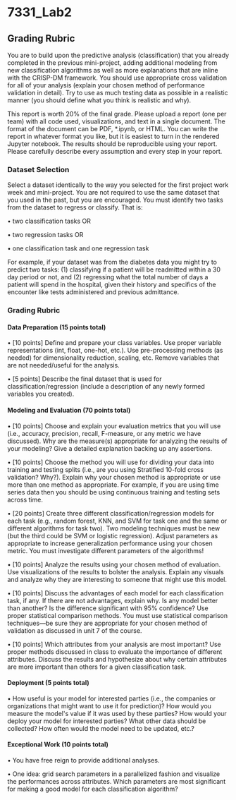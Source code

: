 # 7331_Lab2

## Grading Rubric
You are to build upon the predictive analysis (classification) that you already completed in the
previous mini-project, adding additional modeling from new classification algorithms as well as
more explanations that are inline with the CRISP-DM framework. You should use appropriate cross
validation for all of your analysis (explain your chosen method of performance validation in detail).
Try to use as much testing data as possible in a realistic manner (you should define what you think
is realistic and why).

This report is worth 20% of the final grade. Please upload a report (one per team) with all code
used, visualizations, and text in a single document. The format of the document can be PDF,
*.ipynb, or HTML. You can write the report in whatever format you like, but it is easiest to turn in the
rendered Jupyter notebook. The results should be reproducible using your report. Please carefully
describe every assumption and every step in your report.

### Dataset Selection
Select a dataset identically to the way you selected for the first project work week and mini-project.
You are not required to use the same dataset that you used in the past, but you are encouraged.
You must identify two tasks from the dataset to regress or classify. That is:

• two classification tasks OR

• two regression tasks OR

• one classification task and one regression task

For example, if your dataset was from the diabetes data you might try to predict two tasks: (1)
classifying if a patient will be readmitted within a 30 day period or not, and (2) regressing what the
total number of days a patient will spend in the hospital, given their history and specifics of the
encounter like tests administered and previous admittance.

### Grading Rubric

#### Data Preparation (15 points total)
• [10 points] Define and prepare your class variables. Use proper variable
representations (int, float, one-hot, etc.). Use pre-processing methods (as needed) for
dimensionality reduction, scaling, etc. Remove variables that are not needed/useful for
the analysis.

• [5 points] Describe the final dataset that is used for classification/regression (include a
description of any newly formed variables you created).

#### Modeling and Evaluation (70 points total)
• [10 points] Choose and explain your evaluation metrics that you will use (i.e., accuracy,
precision, recall, F-measure, or any metric we have discussed). Why are the measure(s)
appropriate for analyzing the results of your modeling? Give a detailed explanation
backing up any assertions.

• [10 points] Choose the method you will use for dividing your data into training and
testing splits (i.e., are you using Stratified 10-fold cross validation? Why?). Explain why
your chosen method is appropriate or use more than one method as appropriate. For
example, if you are using time series data then you should be using continuous training
and testing sets across time.

• [20 points] Create three different classification/regression models for each task (e.g.,
random forest, KNN, and SVM for task one and the same or different algorithms for
task two). Two modeling techniques must be new (but the third could be SVM or
logistic regression). Adjust parameters as appropriate to increase generalization
performance using your chosen metric. You must investigate different parameters
of the algorithms!

• [10 points] Analyze the results using your chosen method of evaluation. Use
visualizations of the results to bolster the analysis. Explain any visuals and analyze why
they are interesting to someone that might use this model.

• [10 points] Discuss the advantages of each model for each classification task, if any. If
there are not advantages, explain why. Is any model better than another? Is the
difference significant with 95% confidence? Use proper statistical comparison methods.
You must use statistical comparison techniques—be sure they are appropriate for your
chosen method of validation as discussed in unit 7 of the course.

• [10 points] Which attributes from your analysis are most important? Use proper
methods discussed in class to evaluate the importance of different attributes. Discuss
the results and hypothesize about why certain attributes are more important than others
for a given classification task.


#### Deployment (5 points total)
• How useful is your model for interested parties (i.e., the companies or organizations
that might want to use it for prediction)? How would you measure the model's value if it
was used by these parties? How would your deploy your model for interested parties?
What other data should be collected? How often would the model need to be updated,
etc.?

#### Exceptional Work (10 points total)
• You have free reign to provide additional analyses.

• One idea: grid search parameters in a parallelized fashion and visualize the
performances across attributes. Which parameters are most significant for making a
good model for each classification algorithm?
